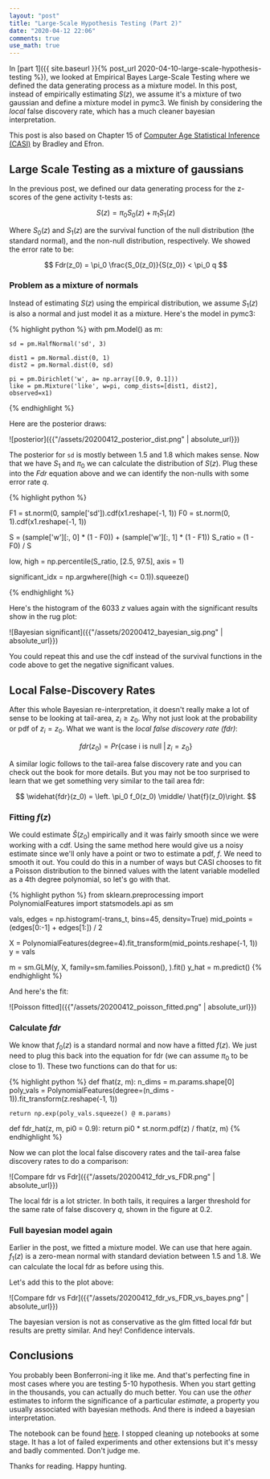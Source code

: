 ```yaml
---
layout: "post"
title: "Large-Scale Hypothesis Testing (Part 2)"
date: "2020-04-12 22:06"
comments: true
use_math: true
---
```


In [part 1]({{ site.baseurl }}{% post_url 2020-04-10-large-scale-hypothesis-testing %}), we looked at Empirical Bayes Large-Scale Testing where we defined the data generating process as a mixture model. In this post, instead of empirically estimating $S(z)$, we assume it's a mixture of two gaussian and define a mixture model in pymc3. We finish by considering the *local* false discovery rate, which has a much cleaner bayesian interpretation.

This post is also based on Chapter 15 of [Computer Age Statistical Inference (CASI)](https://web.stanford.edu/~hastie/CASI_files/PDF/casi.pdf) by Bradley and Efron.

## Large Scale Testing as a mixture of gaussians

In the previous post, we defined our data generating process for the z-scores of the gene activity t-tests as:

$$
S(z) = \pi_0 S_0(z) + \pi_1 S_1(z)
$$

Where $S_0(z)$ and $S_1(z)$ are the survival function of the null distribution (the standard normal), and the non-null distribution, respectively. We showed the error rate to be:

$$
Fdr(z_0) = \pi_0 \frac{S_0(z_0)}{S(z_0)} < \pi_0  q
$$

### Problem as a mixture of normals

Instead of estimating $S(z)$ using the empirical distribution, we assume $S_1(z)$ is also a normal and just model it as a mixture. Here's the model in pymc3:

{% highlight python %}
with pm.Model() as m:

    sd = pm.HalfNormal('sd', 3)

    dist1 = pm.Normal.dist(0, 1)
    dist2 = pm.Normal.dist(0, sd)

    pi = pm.Dirichlet('w', a= np.array([0.9, 0.1]))
    like = pm.Mixture('like', w=pi, comp_dists=[dist1, dist2], observed=x1)
{% endhighlight %}

Here are the posterior draws:

![posterior]({{"/assets/20200412_posterior_dist.png" | absolute_url}})

The posterior for `sd` is mostly between 1.5 and 1.8 which makes sense. Now that we have $S_1$ and $\pi_0$ we can calculate the distribution of $S(z)$. Plug these into the $Fdr$ equation above and we can identify the non-nulls with some error rate $q$.

{% highlight python %}

F1 = st.norm(0, sample['sd']).cdf(x1.reshape(-1, 1))
F0 = st.norm(0, 1).cdf(x1.reshape(-1, 1))

S = (sample['w'][:, 0] * (1 - F0)) + (sample['w'][:, 1] * (1 - F1))
S_ratio = (1 - F0) / S

low, high = np.percentile(S_ratio, [2.5, 97.5], axis = 1)

significant_idx = np.argwhere((high <= 0.1)).squeeze()

{% endhighlight %}

Here's the histogram of the 6033 $z$ values again with the significant results show in the rug plot:

![Bayesian significant]({{"/assets/20200412_bayesian_sig.png" | absolute_url}})

You could repeat this and use the cdf instead of the survival functions in the code above to get the negative significant values.

## Local False-Discovery Rates

After this whole Bayesian re-interpretation, it doesn't really make a lot of sense to be looking at tail-area, $z_i \geq z_0$. Why not just look at the probability or pdf of $z_i = z_0$. What we want is the *local false discovery rate (fdr)*:

$$
fdr(z_0) = Pr\{\text{case i is null }\vert\,   z_i = z_0\}
$$

A similar logic follows to the tail-area false discovery rate and you can check out the book for more details. But you may not be too surprised to learn that we get something very similar to the tail area fdr:

$$
\widehat{fdr}(z_0) = \left. \pi_0 f_0(z_0) \middle/ \hat{f}(z_0)\right.
$$

### Fitting $f(z)$

We could estimate $\hat{S}(z_0)$ empirically and it was fairly smooth since we were working with a cdf. Using the same method here would give us a noisy estimate since we'll only have a point or two to estimate a pdf, $f$. We need to smooth it out. You could do this in a number of ways but CASI chooses to fit a Poisson distribution to the binned values with the latent variable modelled as a 4th degree polynomial, so let's go with that.

{% highlight python %}
from sklearn.preprocessing import PolynomialFeatures
import statsmodels.api as sm

vals, edges = np.histogram(-trans_t, bins=45, density=True)
mid_points = (edges[0:-1] + edges[1:]) / 2

X = PolynomialFeatures(degree=4).fit_transform(mid_points.reshape(-1, 1))
y = vals

m = sm.GLM(y, X, family=sm.families.Poisson(), ).fit()
y_hat = m.predict()
{% endhighlight %}

And here's the fit:

![Poisson fitted]({{"/assets/20200412_poisson_fitted.png" | absolute_url}})

### Calculate *fdr*

We know that $f_0(z)$ is a standard normal and now have a fitted $f(z)$. We just need to plug this back into the equation for fdr (we can assume $\pi_0$ to be close to 1). These two functions can do that for us:

{% highlight python %}
def fhat(z, m):
    n_dims = m.params.shape[0]
    poly_vals = PolynomialFeatures(degree=(n_dims - 1)).fit_transform(z.reshape(-1, 1))

    return np.exp(poly_vals.squeeze() @ m.params)

def fdr_hat(z, m, pi0 = 0.9):
    return pi0 * st.norm.pdf(z) / fhat(z, m)
{% endhighlight %}  

Now we can plot the local false discovery rates and the tail-area false discovery rates to do a comparison:

![Compare fdr vs Fdr]({{"/assets/20200412_fdr_vs_FDR.png" | absolute_url}})

The local fdr is a lot stricter. In both tails, it requires a larger threshold for the same rate of false discovery $q$, shown in the figure at 0.2.

### Full bayesian model again

Earlier in the post, we fitted a mixture model. We can use that here again. $f_1(z)$ is a zero-mean normal with standard deviation between 1.5 and 1.8. We can calculate the local fdr as before using this.

Let's add this to the plot above:

![Compare fdr vs Fdr]({{"/assets/20200412_fdr_vs_FDR_vs_bayes.png" | absolute_url}})

The bayesian version is not as conservative as the glm fitted local fdr but results are pretty similar. And hey! Confidence intervals.

## Conclusions

You probably been Bonferroni-ing it like me. And that's perfecting fine in most cases where you are testing 5-10 hypothesis. When you start getting in the thousands, you can actually do much better. You can use the *other* estimates to inform the significance of a particular *estimate*, a property you usually associated with bayesian methods. And there is indeed a bayesian interpretation.

The notebook can be found [here](https://github.com/sidravi1/CASI_Examples/blob/master/nbs/Ch15_Large_Scale_Testing.ipynb). I stopped cleaning up notebooks at some stage. It has a lot of failed experiments and other extensions but it's messy and badly commented. Don't judge me.

Thanks for reading. Happy hunting.
